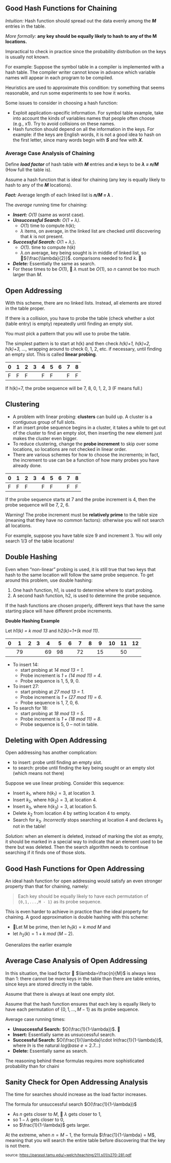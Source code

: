 ## Good Hash Functions for Chaining

*Intuition:* Hash function should spread out the data evenly among the ***M*** entries in the table.

*More formally:*  **any key should be equally likely to hash to any of the M locations.**

Impractical to check in practice since the probability distribution on the keys is usually not known.

For example: Suppose the symbol table in a compiler is implemented with a hash table. The compiler writer cannot know in advance which variable names will appear in each program to be compiled.

Heuristics are used to approximate this condition: try something that seems reasonable, and run some experiments to see how it works.

Some issues to consider in choosing a hash function:
- Exploit application-specific information. For symbol table example, take into account the kinds of variables names that people often choose (e.g., x1). Try to avoid collisions on these names.
- Hash function should depend on all the information in the keys. For example: if the keys are English words, it is not a good idea to hash on the first letter, since many words begin with ***S*** and few with ***X***.

### Average Case Analysis of Chaining

Define ***load factor*** of hash table with ***M*** entries and ***n*** keys to be ***&lambda; = n/M*** (How full the table is).

Assume a hash function that is ideal for chaining (any key is equally likely to hash to any of the ***M*** locations).

***Fact:*** Average length of each linked list is ***n/M = &lambda;*** .

The *average* running time for chaining:
- ***Insert:*** *O(1)* (same as worst case).
- ***Unsuccessful Search:*** *O(1 + &lambda;)*. 
	- $O(1)$ time to compute $h(k)$; 
    - ${\lambda}$ items, on average, in the linked list are checked until discovering that $k$ is not present.
- ***Successful Search:*** ${O(1+\lambda;)}$. 
	- ${O(1)}$. time to compute $h(k)$ 
    - ${\lambda}$.on average, key being sought is in middle of linked list, so ${\frac{\lambda}{2}}$. comparisons needed to find $k$.  
- ***Delete:*** Essentially the same as search.
- For these times to be ${O(1)}$,  ${\lambda}$ must be ${O(1)}$, so $n$ cannot be too much larger than $M$.

## Open Addressing
With this scheme, there are no linked lists. Instead, all elements are stored in the table proper.

If there is a collision, you have to probe the table (check whether a slot (table entry) is empty)  repeatedly until finding an empty slot.

You must pick a pattern that you will use to probe the table.

The simplest pattern is to start at h(k) and then check
*h(k)+1, h(k)+2, h(k)+3, ...,* wrapping around to check 0, 1, 2, etc. if necessary, until finding an empty slot. This is called **linear probing**.

|  0 | 1  | 2 | 3  |  4 | 5  | 6 | 7 | 8  |
|----|----|---|----|----|----|---|---|----|
| F  | F  | F |    | F  | F  |   | F | F  | 


If h(k)=7, the probe sequence will be 7, 8, 0, 1, 2, 3 (F means full.)

## Clustering
- A problem with linear probing: **clusters** can build up. A cluster is a contiguous group of full slots.
- If an insert probe sequence begins in a cluster, it takes a while to get out of the cluster to find an empty slot, then inserting the new element just makes the cluster even bigger.
- To reduce clustering, change the **probe increment** to skip over some locations, so locations are not checked in linear order.
- There are various schemes for how to choose the increments; in fact, the increment to use can be a function of how many probes you have already done.

|  0 | 1   | 2 | 3  |  4  | 5 | 6   | 7 | 8  |
|---|---|---|---|---|---|---|---|---|
| F | F | F |  | F | F |  | F | F |  |

If the probe sequence starts at 7 and the probe increment is 4, then the probe sequence will be 7, 2, 6.

Warning! The probe increment must be **relatively prime** to the table size (meaning that they have no common factors): otherwise you will not search all locations.

For example, suppose you have table size 9 and increment 3. You will only search 1/3 of the table locations!

## Double Hashing

Even when “non-linear” probing is used, it is still true that two keys that hash to the same location will follow the same probe sequence.
To get around this problem, use double hashing:

1. One hash function, h1, is used to determine where
to start probing.
2. A second hash function, h2, is used to determine the
probe sequence.

If the hash functions are chosen properly, different keys
that have the same starting place will have different
probe increments.

**Double Hashing Example**

Let *h1(k) = k mod 13* and *h2(k)=1+(k mod 11)*.



|0 |1 |2 |3 |4 |5 |6 |7 |8 |9 |10 |11 |12 |
|--|--|--|--|--|--|--|--|--|--|---|---|---|
|  | 79 |  |  |69  |98  |  |72  |  | 15 |   | 50  |  |

- To insert 14: 
	- start probing at *14 mod 13 = 1*. 
	- Probe increment is *1 + (14 mod 11) = 4*. 
	- Probe sequence is 1, 5, 9, 0.
- To insert 27: 
	- start probing at *27 mod 13 = 1*. 
	- Probe increment is *1 + (27 mod 11) = 6*. 
	- Probe sequence is 1, 7, 0, 6.
- To search for 18: 
	- start probing at *18 mod 13 = 5*.
	- Probe increment is *1 + (18 mod 11) = 8*. 
	- Probe sequence is 5, 0 – not in table.
	
## Deleting with Open Addressing

Open addressing has another complication: 
- to insert: probe until finding an empty slot.
- to search: probe until finding the key being sought or an empty slot (which means not there)

Suppose we use linear probing. Consider this sequence:
- Insert $k_1$, where $h(k_1)=3$, at location 3.
- Insert $k_2$, where $h(k_2)=3$, at location 4.
- Insert $k_3$, where $h(k_3)=3$, at location 5.
- Delete $k_2$ from location 4 by setting location 4 to empty.
- Search for $k_3$. *Incorrectly* stops searching at location 4 and declares $k_3$ not in the table!

*Solution:* when an element is deleted, instead of marking the slot as empty, it should be marked in a special way to indicate that an element used to be there but was deleted. Then the search algorithm needs to continue searching if it finds one of those slots.


## Good Hash Functions for Open Addressing

An ideal hash function for open addressing would satisfy an even stronger property than that for chaining, namely:

>Each key should be equally likely to have each permutation
of `{0,1,...,M - 1}` as its probe sequence.

This is even harder to achieve in practice than the ideal property for chaining.
A good approximation is double hashing with this scheme:
- Let M be prime, then let $h_1(k) = k\ mod\ M$ and 
- let $h_2(k)=1+ k\ mod\ (M - 2)$.

Generalizes the earlier example

## Average Case Analysis of Open Addressing

In this situation, the load factor  $\lambda=\frac{n}{M}$ is always less than 1: there cannot be more keys in the table than there are table entries, since keys are stored directly in the table.

Assume that there is always at least one empty slot.

Assume that the hash function ensures that each key is equally likely to have each permutation of {$0,1,...,M - 1$} as its probe sequence.

Average case running times:
- **Unsuccessful Search:** $O(\frac{1}{1-\lambda})$.  
- **Insert:** Essentially same as unsuccessful search.
- **Successful Search:** $O(\frac{1}{\lambda}\cdot ln\frac{1}{1-\lambda})$, where $ln$ is the natural $log (base\ e = 2.7...)$
- **Delete:** Essentially same as search.

The reasoning behind these formulas requires more sophisticated
probability than for chaini

## Sanity Check for Open Addressing Analysis

The time for searches should increase as the load factor increases.

The formula for unsuccessful search $O(\frac{1}{1-\lambda})$
- As $n$ gets closer to $M$,  $\lambda$ gets closer to 1,
- so $1-\lambda$ gets closer to $0$,
- so $\frac{1}{1-\lambda}$ gets larger.

At the extreme, when $n = M - 1$, the formula $\frac{1}{1-\lambda} = M$, meaning that you will search the entire table before discovering that the key is not there.

<sup>source: https://parasol.tamu.edu/~welch/teaching/211.s01/s270-281.pdf</sup>


